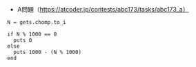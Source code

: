 - A問題（https://atcoder.jp/contests/abc173/tasks/abc173_a）


```
N = gets.chomp.to_i

if N % 1000 == 0
  puts 0
else
  puts 1000 - (N % 1000)
end
```
